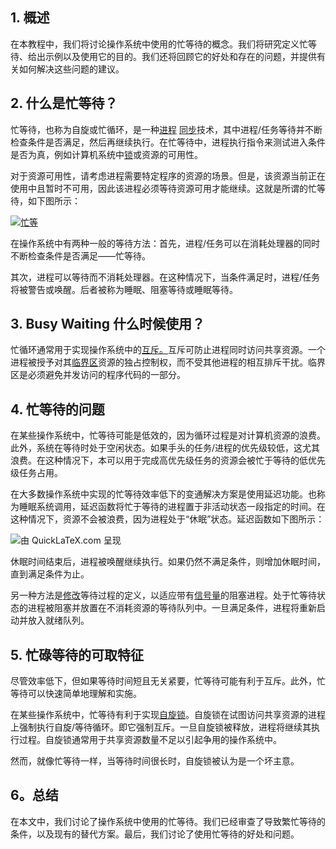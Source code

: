 ## 1. 概述

在本教程中，我们将讨论操作系统中使用的忙等待的概念。我们将研究定义忙等待、给出示例以及使用它的目的。我们还将回顾它的好处和存在的问题，并提供有关如何解决这些问题的建议。

## 2. 什么是忙等待？

忙等待，也称为自旋或忙循环，是一种[进程](https://www.baeldung.com/cs/inter-process-communication#1-what-is-a-process) [同步](https://www.baeldung.com/cs/semaphore#process-synchronization)技术，其中进程/任务等待并不断检查条件是否满足，然后再继续执行。在忙等待中，进程执行指令来测试进入条件是否为真，例如计算机系统中[锁](https://www.baeldung.com/java-concurrent-locks)或资源的可用性。

对于资源可用性，请考虑进程需要特定程序的资源的场景。但是，该资源当前正在使用中且暂时不可用，因此该进程必须等待资源可用才能继续。这就是所谓的忙等待，如下图所示：

[![忙等](https://www.baeldung.com/wp-content/uploads/sites/4/2021/08/Busywaiting.svg)](https://www.baeldung.com/wp-content/uploads/sites/4/2021/08/Busywaiting.svg)

在操作系统中有两种一般的等待方法：首先，进程/任务可以在消耗处理器的同时不断检查条件是否满足——忙等待。

其次，进程可以等待而不消耗处理器。在这种情况下，当条件满足时，进程/任务将被警告或唤醒。后者被称为睡眠、阻塞等待或睡眠等待。

## 3. Busy Waiting 什么时候使用？

忙循环通常用于实现操作系统中的[互斥。](https://www.baeldung.com/cs/what-is-mutex#mutex-explained)互斥可防止进程同时访问共享资源。一个进程被授予对其[临界区](https://www.baeldung.com/cs/semaphore#1-critical-section-problem)资源的独占控制权，而不受其他进程的相互排斥干扰。临界区是必须避免并发访问的程序代码的一部分。

## 4. 忙等待的问题

在某些操作系统中，忙等待可能是低效的，因为循环过程是对计算机资源的浪费。此外，系统在等待时处于空闲状态。如果手头的任务/进程的优先级较低，这尤其浪费。在这种情况下，本可以用于完成高优先级任务的资源会被忙于等待的低优先级任务占用。

在大多数操作系统中实现的忙等待效率低下的变通解决方案是使用延迟功能。也称为睡眠系统调用，延迟函数将忙于等待的进程置于非活动状态一段指定的时间。在这种情况下，资源不会被浪费，因为进程处于“休眠”状态。延迟函数如下图所示：

![由 QuickLaTeX.com 呈现](https://www.baeldung.com/wp-content/ql-cache/quicklatex.com-f7c2eb140d521c4a6c69360406bac64f_l3.svg)

休眠时间结束后，进程被唤醒继续执行。如果仍然不满足条件，则增加休眠时间，直到满足条件为止。

另一种方法是[修改](https://educatech.in/solution-for-busy-waiting-problem/)等待过程的定义，以适应带有[信号量](https://www.baeldung.com/cs/semaphore)的阻塞进程。处于忙等待状态的进程被阻塞并放置在不消耗资源的等待队列中。一旦满足条件，进程将重新启动并放入就绪队列。

## 5. 忙碌等待的可取特征

尽管效率低下，但如果等待时间短且无关紧要，忙等待可能有利于互斥。此外，忙等待可以快速简单地理解和实施。

在某些操作系统中，忙等待有利于实现[自旋锁](https://en.wikipedia.org/wiki/Spinlock)。自旋锁在试图访问共享资源的进程上强制执行自旋/等待循环。即它强制互斥。一旦自旋锁被释放，进程将继续其执行过程。自旋锁通常用于共享资源数量不足以引起争用的操作系统中。

然而，就像忙等待一样，当等待时间很长时，自旋锁被认为是一个坏主意。

## 6。总结

在本文中，我们讨论了操作系统中使用的忙等待。我们已经审查了导致繁忙等待的条件，以及现有的替代方案。最后，我们讨论了使用忙等待的好处和问题。